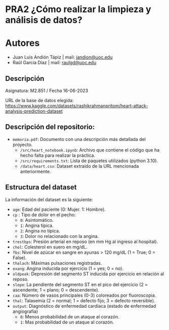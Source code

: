 # PRA2 ¿Cómo realizar la limpieza y análisis de datos?
# Autores
- Juan Luis Andión Tápiz | mail: [jandion@uoc.edu](jandion@uoc.edu)
- Raúl García Díaz | mail: [raulgd@uoc.edu](raulgd@uoc.edu)

## Descripción
Asignatura: M2.851 / Fecha 16-06-2023

URL de la base de datos elegida: https://www.kaggle.com/datasets/rashikrahmanpritom/heart-attack-analysis-prediction-dataset

## Descripción del repositorio:

- `memoria.pdf`: Documento con una descripción más detallada del proyecto.
    - `/src/heart_notebook.ipynb`: Archivo que contiene el código que ha hecho falta para realizar la práctica.
    - `/src/requirements.txt`: Lista de paquetes utilizados (python 3.10).
    - `/data/heart.csv`: Dataset extraído de la URL mencionada anteriormente.
    
## Estructura del dataset

La información del dataset es la siguiente:

- `age`: Edad del paciente (0: Mujer. 1: Hombre).
- `cp` : Tipo de dolor en el pecho:
    - `0`: Asintomático.
    - `1`: Angina típica.
    - `2`: Angina no típica.
    - `3`: Dolor no relacionado con la angina.
- `trestbps`: Presión arterial en reposo (en mm Hg al ingreso al hospital).
- `chol`: Colesterol en suero en mg/dL.
- `fbs`: Nivel de azúcar en sangre en ayunas > 120 mg/dL (1 = True; 0 = False).
- `thalach`: Máximas pulsaciones registradas.
- `exang`: Angina inducida por ejercicio (1 = yes; 0 = no).
- `oldpeak`: Depresión del segmento ST inducida por ejercicio en relación al reposo.
- `slope`: La pendiente del segmento ST en el pico del ejercicio (2 = ascendente; 1 = plano; 0 = descendente).
- `caa`: Número de vasos principales (0-3) coloreados por fluoroscopia.
- `thal`: Talasemia (2 = normal; 1 = defecto fijo; 3 = defecto reversible).
- `output`: Diagnóstico de enfermedad cardíaca (estado de enfermedad angiografía)
    - `0`: Menos probabilidad de un ataque al corazón.
    - `1`: Mas probabilidad de un ataque al corazón.

